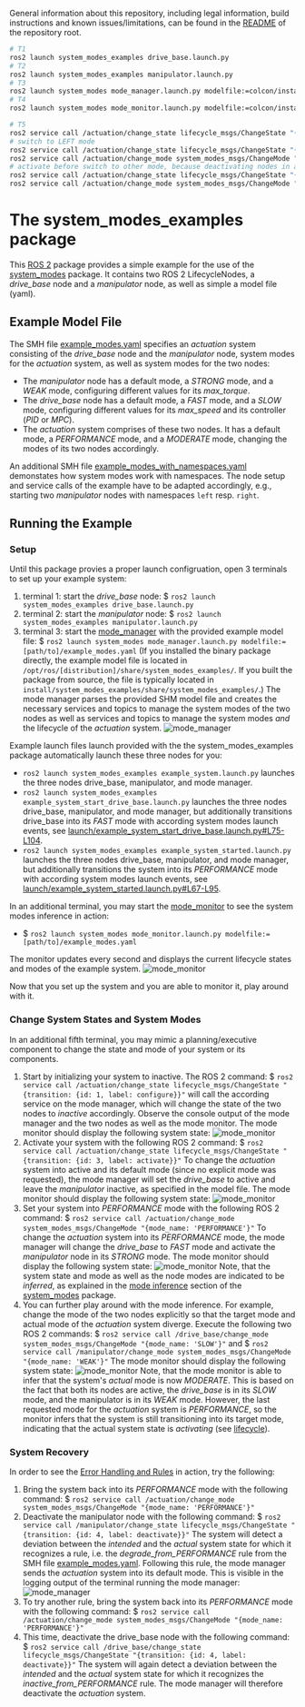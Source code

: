 General information about this repository, including legal information, build instructions and known issues/limitations, can be found in the [README](../README.md) of the repository root.

```sh
# T1
ros2 launch system_modes_examples drive_base.launch.py
# T2
ros2 launch system_modes_examples manipulator.launch.py
# T3
ros2 launch system_modes mode_manager.launch.py modelfile:=colcon/install/system_modes_examples/share/system_modes_examples/example_modes_with_namespace.yaml
# T4
ros2 launch system_modes mode_monitor.launch.py modelfile:=colcon/install/system_modes_examples/share/system_modes_examples/example_modes_with_namespace.yaml

# T5
ros2 service call /actuation/change_state lifecycle_msgs/ChangeState "{transition: {id: 1, label: configure}}"
# switch to LEFT mode
ros2 service call /actuation/change_state lifecycle_msgs/ChangeState "{transition: {id: 3, label: activate}}"
ros2 service call /actuation/change_mode system_modes_msgs/ChangeMode "{mode_name: 'LEFT'}"
# activate before switch to other mode, because deactivating nodes in a certain mode is not allowed
ros2 service call /actuation/change_state lifecycle_msgs/ChangeState "{transition: {id: 3, label: activate}}"
ros2 service call /actuation/change_mode system_modes_msgs/ChangeMode "{mode_name: 'RIGHT'}"
```

# The system_modes_examples package

This [ROS 2](https://index.ros.org/doc/ros2/) package provides a simple example for the use of the [system_modes](../system_modes/) package. It contains two ROS 2 LifecycleNodes, a *drive\_base* node and a *manipulator* node, as well as simple a model file (yaml).

## Example Model File

The SMH file [example_modes.yaml](./example_modes.yaml) specifies an *actuation* system consisting of the *drive\_base* node and the *manipulator* node, system modes for the *actuation* system, as well as system modes for the two nodes:

* The *manipulator* node has a default mode, a *STRONG* mode, and a *WEAK* mode, configuring different values for its *max_torque*.
* The *drive\_base* node has a default mode, a *FAST* mode, and a *SLOW* mode, configuring different values for its *max_speed* and its controller (*PID* or *MPC*).
* The *actuation* system comprises of these two nodes. It has a default mode, a *PERFORMANCE* mode, and a *MODERATE* mode, changing the modes of its two nodes accordingly.

An additional SMH file [example_modes_with_namespaces.yaml](./example_modes.yaml) demonstates how system modes work with namespaces. The node setup and service calls of the example have to be adapted accordingly, e.g., starting two *manipulator* nodes with namespaces `left` resp. `right`.

## Running the Example

### Setup

Until this package provies a proper launch configruation, open 3 terminals to set up your example system:

1. terminal 1: start the *drive\_base* node:
  $ `ros2 launch system_modes_examples drive_base.launch.py`
1. terminal 2: start the *manipulator* node:
  $ `ros2 launch system_modes_examples manipulator.launch.py`
1. terminal 3: start the [mode_manager](../system_modes/README.md#mode_manager) with the provided example model file:
  $ `ros2 launch system_modes mode_manager.launch.py modelfile:=[path/to]/example_modes.yaml` (If you installed the binary package directly, the example model file is located in `/opt/ros/[distribution]/share/system_modes_examples/`. If you built the package from source, the file is typically located in `install/system_modes_examples/share/system_modes_examples/`.)
  The mode manager parses the provided SHM model file and creates the necessary services and topics to manage the system modes of the two nodes as well as services and topics to manage the system modes *and* the lifecycle of the *actuation* system.
  ![mode_manager](./doc/screenshot-manager.png "Screenshot of the mode manager")

Example launch files launch provided with the the system_modes_examples package automatically launch these three nodes for you:

* `ros2 launch system_modes_examples example_system.launch.py` launches the three nodes drive_base, manipulator, and mode manager.
* `ros2 launch system_modes_examples example_system_start_drive_base.launch.py` launches the three nodes drive_base, manipulator, and mode manager, but additionally transitions drive_base into its *FAST* mode with according system modes launch events, see [launch/example_system_start_drive_base.launch.py#L75-L104](https://github.com/micro-ROS/system_modes/blob/master/system_modes_examples/launch/example_system_start_drive_base.launch.py#L75-L104).
* `ros2 launch system_modes_examples example_system_started.launch.py` launches the three nodes drive_base, manipulator, and mode manager, but additionally transitions the system into its *PERFORMANCE* mode with according system modes launch events, see [launch/example_system_started.launch.py#L67-L95](https://github.com/micro-ROS/system_modes/blob/master/system_modes_examples/launch/example_system_started.launch.py#L67-L95).

In an additional terminal, you may start the [mode_monitor](../system_modes/README.md#mode_monitor) to see the system modes inference in action:

* $ `ros2 launch system_modes mode_monitor.launch.py modelfile:=[path/to]/example_modes.yaml`

The monitor updates every second and displays the current lifecycle states and modes of the example system.
![mode_monitor](./doc/screenshot-monitor.png "Screenshot of the mode monitor")

Now that you set up the system and you are able to monitor it, play around with it.

### Change System States and System Modes

In an additional fifth terminal, you may mimic a planning/executive component to change the state and mode of your system or its components.

1. Start by initializing your system to inactive. The ROS 2 command:
  $ `ros2 service call /actuation/change_state lifecycle_msgs/ChangeState "{transition: {id: 1, label: configure}}"`
  will call the according service on the mode manager, which will change the state of the two nodes to *inactive* accordingly. Observe the console output of the mode manager and the two nodes as well as the mode monitor. The mode monitor should display the following system state:
  ![mode_monitor](./doc/screenshot-monitor-inactive.png "Screenshot of the mode monitor")
1. Activate your system with the following ROS 2 command:
  $ `ros2 service call /actuation/change_state lifecycle_msgs/ChangeState "{transition: {id: 3, label: activate}}"`
  To change the *actuation* system into active and its default mode (since no explicit mode was requested), the mode manager will set the *drive\_base* to active and leave the *manipulator* inactive, as specified in the model file.
  The mode monitor should display the following system state:
  ![mode_monitor](./doc/screenshot-monitor-active.png "Screenshot of the mode monitor")
1. Set your system into *PERFORMANCE* mode with the following ROS 2 command:
  $ `ros2 service call /actuation/change_mode system_modes_msgs/ChangeMode "{mode_name: 'PERFORMANCE'}"`
  To change the *actuation* system into its *PERFORMANCE* mode, the mode manager will change the *drive\_base* to *FAST* mode and activate the *manipulator* node in its *STRONG* mode.
  The mode monitor should display the following system state:
  ![mode_monitor](./doc/screenshot-monitor-performance.png "Screenshot of the mode monitor")
  Note, that the system state and mode as well as the node modes are indicated to be *inferred*, as explained in the [mode inference](../system_modes/README.md#mode-inference) section of the [system_modes](../system_modes/) package.
2. You can further play around with the mode inference. For example, change the mode of the two nodes explicitly so that the target mode and actual mode of the *actuation* system diverge. Execute the following two ROS 2 commands:
  $ `ros2 service call /drive_base/change_mode system_modes_msgs/ChangeMode "{mode_name: 'SLOW'}"`
  and
  $ `ros2 service call /manipulator/change_mode system_modes_msgs/ChangeMode "{mode_name: 'WEAK'}"`
  The mode monitor should display the following system state:
  ![mode_monitor](./doc/screenshot-monitor-moderate.png "Screenshot of the mode monitor")
  Note, that the mode monitor is able to infer that the system's *actual* mode is now *MODERATE*. This is based on the fact that both its nodes are active, the *drive\_base* is in its *SLOW* mode, and the manipulator is in its *WEAK* mode. However, the last requested mode for the *actuation* system is *PERFORMANCE*, so the monitor infers that the system is still transitioning into its target mode, indicating that the actual system state is *activating* (see [lifecycle](../system_modes/README.md#lifecycle)).

### System Recovery

In order to see the [Error Handling and Rules](../system_modes/README.md#error-handling-and-rules) in action, try the following:

1. Bring the system back into its *PERFORMANCE* mode with the following command:
  $ `ros2 service call /actuation/change_mode system_modes_msgs/ChangeMode "{mode_name: 'PERFORMANCE'}"`
2. Deactivate the manipulator node with the following command:
  $ `ros2 service call /manipulator/change_state lifecycle_msgs/ChangeState "{transition: {id: 4, label: deactivate}}"`
  The system will detect a deviation between the *intended* and the *actual* system state for which it recognizes a rule, i.e. the *degrade_from_PERFORMANCE* rule from the SMH file [example_modes.yaml](./example_modes.yaml). Following this rule, the mode manager sends the *actuation* system into its default mode. This is visible in the logging output of the terminal running the mode manager:
  ![mode_manager](./doc/screenshot-manager-deviation.png "Screenshot of the mode manager")
1. To try another rule, bring the system back into its *PERFORMANCE* mode with the following command:
  $ `ros2 service call /actuation/change_mode system_modes_msgs/ChangeMode "{mode_name: 'PERFORMANCE'}"`
2. This time, deactivate the drive_base node with the following command:
  $ `ros2 service call /drive_base/change_state lifecycle_msgs/ChangeState "{transition: {id: 4, label: deactivate}}"`
  The system will again detect a deviation between the *intended* and the *actual* system state for which it recognizes the *inactive_from_PERFORMANCE* rule. The mode manager will therefore deactivate the *actuation* system.
